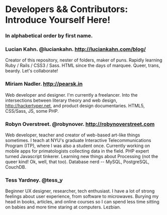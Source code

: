 <h1>Developers && Contributors: Introduce Yourself Here!</h1>
<h3>In alphabetical order by first name.</h3>

### Lucian Kahn. @luciankahn. http://luciankahn.com/blog/ 

Creator of this repository, nester of folders, maker of puns. Rapidly learning Ruby / Rails / CSS3 / Sass. HTML since the days of marquee. Queer, trans, beardy. Let's collaborate! 

### Miriam Nadler. http://pearsk.in

Web developer and designer. I'm currently a freelancer. Into the intersections between literary theory and web design, http://hackertyper.net, and product design documentaries.  HTML5, CSS/Sass, JS, some PHP.

### Robyn Overstreet. @robynover. http://robynoverstreet.com

Web developer, teacher and creator of web-based art-like things sometimes. I teach at NYU's graduate Interactive Telecommunications Program (ITP), where I was also a student once. Currently working on mobile apps for primatologists collecting data in the field. PHP expert turned Javascript tinkerer. Learning new things about Processing (not the queer kind! Ok, well, that too). Database nerd -- MySQL, PostgreSQL, CouchDB. 

### Tess Yardney. @tess_y

Beginner UX designer, researcher, tech enthusiast. I have a lot of strong feelings about user experience, from software to microwaves. Burying my head in books, articles, and online courses so I can spend less time sitting on babies and more time staring at computers. Lezbian.
